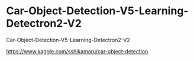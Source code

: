 # Car-Object-Detection-V5-Learning-Detectron2-V2
Car-Object-Detection-V5-Learning-Detectron2-V2

https://www.kaggle.com/sshikamaru/car-object-detection
